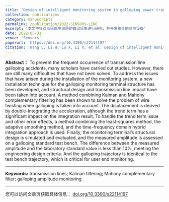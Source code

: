 ```yaml
---
title: "Design of intelligent monitoring system in galloping power transmission line"
collection: publications
category: manuscripts
permalink: /publication/2022-SENSORS-LINE
excerpt: '本文中针对高压输电线路的舞动现象进行研究，并开发相关的监测设备'
date: 2022-05-31
venue: 'Sensors'
paperurl: 'https://doi.org/10.3390/s22114197'
citation: 'Wang L, Li H, Lu X, Li X, et al. Design of intelligent monitoring system in galloping power transmission line[J]. Sensors, 2022, 22(11): 4197.'
---
```


**Abstract：**
To prevent the frequent occurrence of transmission line galloping accidents, many scholars have carried out studies. However, there are still many difficulties that have not been solved. To address the issues that have arisen during the installation of the monitoring system, a new installation technique for the galloping monitoring terminal structure has been developed, and structural design and transmission line impact have been taken into account. A method combining Kalman and Mahony complementary filtering has been shown to solve the problem of wire twisting when galloping is taken into account. The displacement is derived by double-integrating the acceleration, although the trend term has a significant impact on the integration result. To handle the trend term issue and other error effects, a method combining the least-squares method, the adaptive smoothing method, and the time-frequency domain hybrid integration approach is used. Finally, the monitoring terminal’s structural design is simulated and evaluated, and the measured amplitude is assessed on a galloping standard test bench. The difference between the measured amplitude and the laboratory standard value is less than 10%, meeting the engineering design criteria. And the galloping trajectory is identical to the test bench trajectory, which is critical for user end monitoring.

***

**Keywords:**
transmission lines; Kalman filtering; Mahony complementary filter; galloping amplitude monitoring

***

您可以访问文章页获取具体信息： [doi.org/10.3390/s22114197](https://doi.org/10.3390/s22114197)

